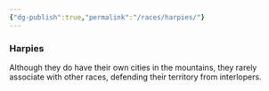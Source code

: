 ```yaml
---
{"dg-publish":true,"permalink":"/races/harpies/"}
---
```


### Harpies
Although they do have their own cities in the mountains, they rarely associate with other races, defending their territory from interlopers.